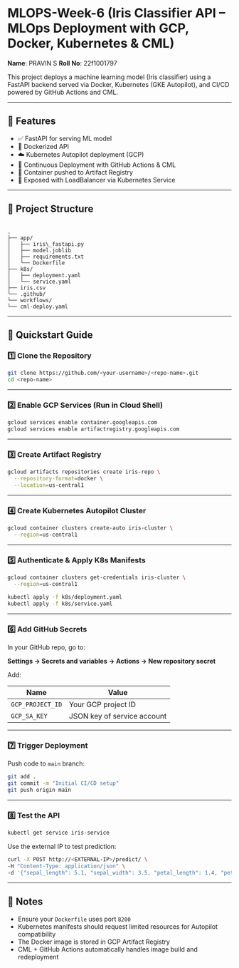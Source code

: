 # MLOPS-Week-6 (Iris Classifier API – MLOps Deployment with GCP, Docker, Kubernetes & CML)

**Name**: PRAVIN S
**Roll No**: 22f1001797

This project deploys a machine learning model (Iris classifier) using a FastAPI backend served via Docker, Kubernetes (GKE Autopilot), and CI/CD powered by GitHub Actions and CML.

---

## 📆 Features

- ✅ FastAPI for serving ML model
- 🐳 Dockerized API
- ☁️ Kubernetes Autopilot deployment (GCP)
- 🔁 Continuous Deployment with GitHub Actions & CML
- 📆 Container pushed to Artifact Registry
- 🔗 Exposed with LoadBalancer via Kubernetes Service

---

## 📁 Project Structure

```

.
├── app/
│   ├── iris\_fastapi.py
│   ├── model.joblib
│   ├── requirements.txt
│   └── Dockerfile
├── k8s/
│   ├── deployment.yaml
│   └── service.yaml
├── iris.csv
└── .github/
└── workflows/
└── cml-deploy.yaml

````

---

## 🚀 Quickstart Guide

### 1️⃣ Clone the Repository

```bash
git clone https://github.com/<your-username>/<repo-name>.git
cd <repo-name>
````

---

### 2️⃣ Enable GCP Services (Run in Cloud Shell)

```bash
gcloud services enable container.googleapis.com
gcloud services enable artifactregistry.googleapis.com
```

---

### 3️⃣ Create Artifact Registry

```bash
gcloud artifacts repositories create iris-repo \
  --repository-format=docker \
  --location=us-central1
```

---

### 4️⃣ Create Kubernetes Autopilot Cluster

```bash
gcloud container clusters create-auto iris-cluster \
  --region=us-central1
```

---

### 5️⃣ Authenticate & Apply K8s Manifests

```bash
gcloud container clusters get-credentials iris-cluster \
  --region=us-central1

kubectl apply -f k8s/deployment.yaml
kubectl apply -f k8s/service.yaml
```

---

### 6️⃣ Add GitHub Secrets

In your GitHub repo, go to:

**Settings → Secrets and variables → Actions → New repository secret**

Add:

| Name             | Value                       |
| ---------------- | --------------------------- |
| `GCP_PROJECT_ID` | Your GCP project ID         |
| `GCP_SA_KEY`     | JSON key of service account |

---

### 7️⃣ Trigger Deployment

Push code to `main` branch:

```bash
git add .
git commit -m "Initial CI/CD setup"
git push origin main
```

---

### 8️⃣ Test the API

```bash
kubectl get service iris-service
```

Use the external IP to test prediction:

```bash
curl -X POST http://<EXTERNAL-IP>/predict/ \
-H "Content-Type: application/json" \
-d '{"sepal_length": 5.1, "sepal_width": 3.5, "petal_length": 1.4, "petal_width": 0.2}'
```

---

## 📌 Notes

* Ensure your `Dockerfile` uses port `8200`
* Kubernetes manifests should request limited resources for Autopilot compatibility
* The Docker image is stored in GCP Artifact Registry
* CML + GitHub Actions automatically handles image build and redeployment